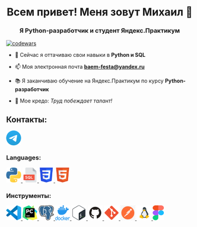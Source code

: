 <h1 align="center">Всем привет! Меня зовут Михаил 👋</h1>
<h3 align="center">Я Python-разработчик и студент Яндекс.Практикум</h3>

[![codewars](https://www.codewars.com/users/Straga33/badges/small)](https://www.codewars.com/users/Straga33)


- 🌱 Сейчас я оттачиваю свои навыки в **Python и SQL**

- 📫 Моя электронная почта **baem-festa@yandex.ru**

- 📚 Я заканчиваю обучение на Яндекс.Практикум по курсу **Python-разработчик**

- 👻 Мое кредо: *Труд побеждает талант!*

## Контакты:
<p align="left">
<a href="https://t.me/straga333" target="blank"><img align="center" src="https://github.com/Straga33/straga33/blob/main/icons/Telegram.svg" alt="baskovmichail" height="40" width="40" /></a>
</p>

### Languages:
<p align="left">
<a href="https://www.python.org" target="_blank" rel="noreferrer"> <img src="https://github.com/Straga33/straga33/blob/main/icons/python.svg" alt="python" width="40" height="40"/> </a>
<a href="https://www.iso.org/standard/63555.html" target="_blank" rel="noreferrer"> <img src="https://github.com/Straga33/straga33/blob/main/icons/SQL2.png" alt="python" width="40" height="40"/> </a>
<a href="https://www.w3schools.com/css/" target="_blank" rel="noreferrer"> <img src="https://github.com/Straga33/straga33/blob/main/icons/CSS3.svg" alt="css3" width="40" height="40"/> </a> 
<a href="https://www.w3.org/html/" target="_blank" rel="noreferrer"> <img src="https://github.com/Straga33/straga33/blob/main/icons/HTML5.svg" alt="html5" width="40" height="40"/> </a>
</p>

### Инструменты:
<p align="left">
<a href="https://code.visualstudio.com/" target="_blank" rel="noreferrer"> <img src="https://github.com/Straga33/straga33/blob/main/icons/VS-code.svg" alt="git" width="40" height="40"/> </a>
<a href="https://www.jetbrains.com/pycharm/" target="_blank" rel="noreferrer"> <img src="https://github.com/Straga33/straga33/blob/main/icons/PyCharm.svg" alt="git" width="40" height="40"/> </a>
<a href="https://www.postgresql.org/" target="_blank" rel="noreferrer"> <img src="https://github.com/Straga33/straga33/blob/main/icons/Postgresql.svg" alt="linux" width="40" height="40"/> </a> 
<a href="https://www.docker.com/" target="_blank" rel="noreferrer"> <img src="https://github.com/Straga33/straga33/blob/main/icons/docker.png" alt="linux" width="40" height="40"/> </a> 
<a href="http://www.gnu.org/software/bash/" target="_blank" rel="noreferrer"> <img src="https://github.com/Straga33/straga33/blob/main/icons/Bash.svg" alt="git" width="40" height="40"/> </a>
<a href="https://github.com/" target="_blank" rel="noreferrer"> <img src="https://github.com/Straga33/straga33/blob/main/icons/Github.png" alt="git" width="40" height="40"/> </a>
<a href="https://git-scm.com/" target="_blank" rel="noreferrer"> <img src="https://github.com/Straga33/straga33/blob/main/icons/git.svg" alt="git" width="40" height="40"/> </a> 
<a href="https://www.postman.com/" target="_blank" rel="noreferrer"> <img src="https://github.com/Straga33/straga33/blob/main/icons/postman.png" alt="git" width="40" height="40"/> </a>
<a href="https://www.linux.org/" target="_blank" rel="noreferrer"> <img src="https://github.com/Straga33/straga33/blob/main/icons/flat_linux.svg" alt="linux" width="40" height="40"/> </a>
<a href="https://www.figma.com/" target="_blank" rel="noreferrer"> <img src="https://github.com/Straga33/straga33/blob/main/icons/figma.svg" alt="figma" width="30" height="40"/> </a> 
</p>

